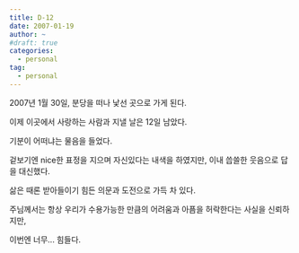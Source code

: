 ```yaml
---
title: D-12
date: 2007-01-19
author: ~
#draft: true
categories:
  - personal
tag:
  - personal
---
```




2007년 1월 30일, 분당을 떠나 낯선 곳으로 가게 된다.

이제 이곳에서 사랑하는 사람과 지낼 날은 12일 남았다.

기분이 어떠냐는 물음을 들었다.

겉보기엔 nice한 표정을 지으며 자신있다는 내색을 하였지만, 이내 씁쓸한 웃음으로 답을 대신했다.

삶은 때론 받아들이기 힘든 의문과 도전으로 가득 차 있다.

주님께서는 항상 우리가 수용가능한 만큼의 어려움과 아픔을 허락한다는 사실을 신뢰하지만,

이번엔 너무...
힘들다.



 






